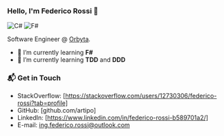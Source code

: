 ### Hello, I'm Federico Rossi 👋

![C#](https://img.shields.io/badge/cSharp-advanced-green)
![F#](https://img.shields.io/badge/fSharp-benigger-orange)

Software Engineer @ [Orbyta](https://www.orbyta.it).

- 🌱 I’m currently learning **F#**
- 🌱 I’m currently learning **TDD** and **DDD**

### 📬 Get in Touch

- StackOverflow: [https://stackoverflow.com/users/12730306/federico-rossi?tab=profile]
- GitHub: [github.com/artipo]
- LinkedIn: [https://www.linkedin.com/in/federico-rossi-b589701a2/]
- E-mail: ing.federico.rossi@outlook.com
